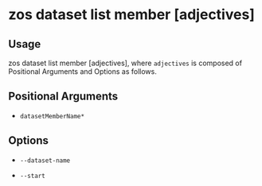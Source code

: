 # zos dataset list member [adjectives]


## Usage

zos dataset list member [adjectives], where `adjectives` is composed of Positional Arguments and Options as follows.

## Positional Arguments

- `datasetMemberName*`

## Options 

- `--dataset-name`

- `--start`